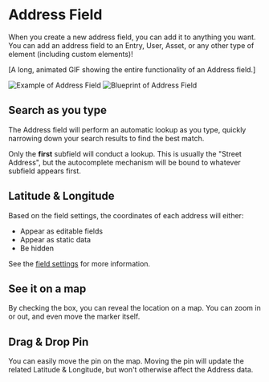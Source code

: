 # Address Field

When you create a new address field, you can add it to anything you want. You can add an address field to an Entry, User, Asset, or any other type of element (including custom elements)!

[A long, animated GIF showing the entire functionality of an Address field.]

<img :src="$withBase('/images/address-field/address.png')" alt="Example of Address Field">

<img :src="$withBase('/images/address-field/blueprint-address-field.png')" alt="Blueprint of Address Field">

## Search as you type

The Address field will perform an automatic lookup as you type, quickly narrowing down your search results to find the best match.

Only the **first** subfield will conduct a lookup. This is usually the "Street Address", but the autocomplete mechanism will be bound to whatever subfield appears first.

## Latitude & Longitude

Based on the field settings, the coordinates of each address will either:

 - Appear as editable fields
 - Appear as static data
 - Be hidden
 
See the [field settings](/address-field/settings/#display-coordinates) for more information.

## See it on a map

By checking the box, you can reveal the location on a map. You can zoom in or out, and even move the marker itself.

## Drag & Drop Pin

You can easily move the pin on the map. Moving the pin will update the related Latitude & Longitude, but won't otherwise affect the Address data.
